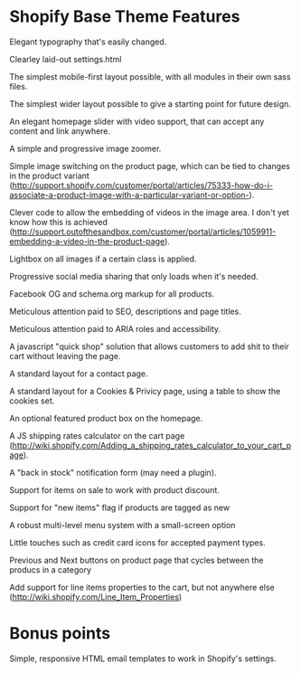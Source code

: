 # Shopify Base Theme Features

Elegant typography that's easily changed.

Clearley laid-out settings.html

The simplest mobile-first layout possible, with all modules in their own sass files.

The simplest wider layout possible to give a starting point for future design.

An elegant homepage slider with video support, that can accept any content and link anywhere.

A simple and progressive image zoomer.

Simple image switching on the product page, which can be tied to  changes in the product variant (http://support.shopify.com/customer/portal/articles/75333-how-do-i-associate-a-product-image-with-a-particular-variant-or-option-).

Clever code to allow the embedding of videos in the image area. I don't yet know how this is achieved (http://support.outofthesandbox.com/customer/portal/articles/1059911-embedding-a-video-in-the-product-page).

Lightbox on all images if a certain class is applied.

Progressive social media sharing that only loads when it's needed.

Facebook OG and schema.org markup for all products.

Meticulous attention paid to SEO, descriptions and page titles.

Meticulous attention paid to ARIA roles and accessibility.

A javascript "quick shop" solution that allows customers to add shit to their cart without leaving the page.

A standard layout for a contact page.

A standard layout for a Cookies & Privicy page, using a table to show the cookies set.

An optional featured product box on the homepage.

A JS shipping rates calculator on the cart page (http://wiki.shopify.com/Adding_a_shipping_rates_calculator_to_your_cart_page).

A "back in stock" notification form (may need a plugin).

Support for items on sale to work with product discount.

Support for "new items" flag if products are tagged as new

A robust multi-level menu system with a small-screen option

Little touches such as credit card icons for accepted payment types.

Previous and Next buttons on product page that cycles between the producs in a category

Add support for line items properties to the cart, but not anywhere else (http://wiki.shopify.com/Line_Item_Properties)

# Bonus points

Simple, responsive HTML email templates to work in Shopify's settings.